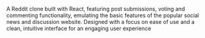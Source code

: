 A Reddit clone built with React, featuring post submissions, voting and commenting functionality, emulating the basic features of the popular social news and discussion website. Designed with a focus on ease of use and a clean, intuitive interface for an engaging user experience
